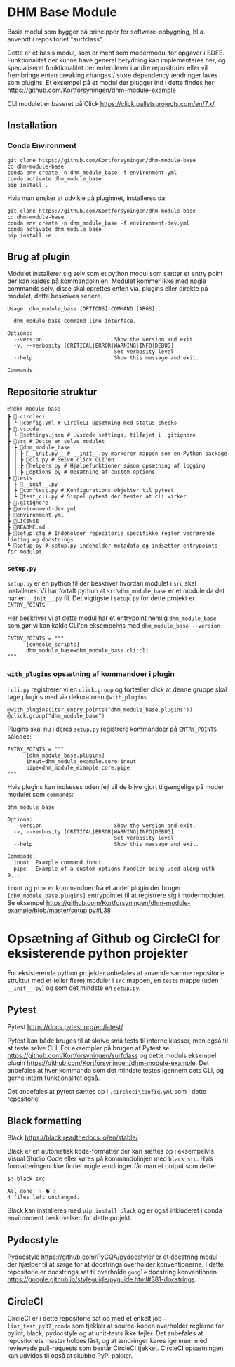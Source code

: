 # DHM Base Module

Basis modul som bygger på principper for software-opbygning, bl.a. anvendt i repositoriet "surfclass".

Dette er et basis modul, som er ment som modermodul for opgaver i SDFE. Funktionalitet der kunne have general betydning kan implementeres her, og specialiseret funktionalitet der enten lever i andre repositorier eller vil frembringe enten breaking changes / store dependency ændringer laves som plugins. Et eksempel på et modul der plugger ind i dette findes her: https://github.com/Kortforsyningen/dhm-module-example

CLI modulet er baseret på Click https://click.palletsprojects.com/en/7.x/

## Installation

### Conda Environment

```
git clone https://github.com/Kortforsyningen/dhm-module-base
cd dhm-module-base
conda env create -n dhm_module_base -f environment.yml
conda activate dhm_module_base
pip install .
```

Hvis man ønsker at udvikle på pluginnet, installeres da:

```
git clone https://github.com/Kortforsyningen/dhm-module-base
cd dhm-module-base
conda env create -n dhm_module_base -f environment-dev.yml
conda activate dhm_module_base
pip install -e .
```

## Brug af plugin

Modulet installerer sig selv som et python modul som sætter et entry point der kan kaldes på kommandolinjen. Modulet kommer ikke med nogle commands selv, disse skal oprettes enten via. plugins eller direkte på modulet, dette beskrives senere.

```
Usage: dhm_module_base [OPTIONS] COMMAND [ARGS]...

  dhm_module_base command line interface.

Options:
  --version                       Show the version and exit.
  -v, --verbosity [CRITICAL|ERROR|WARNING|INFO|DEBUG]
                                  Set verbosity level
  --help                          Show this message and exit.

Commands:
```

## Repositorie struktur

```
📦dhm-module-base
┣ 📂.circleci
┃ ┗ 📜config.yml # CircleCI Opsætning med status checks
┣ 📂.vscode
┃ ┗ 📜settings.json # .vscode settings, tilføjet i .gitignore
┣ 📂src # Dette er selve modulet
┃ ┣ 📂dhm_module_base
┃ ┃ ┣ 📜__init.py__ # __init__.py markerer mappen som en Python package
┃ ┃ ┣ 📜cli.py # Selve click CLI'en
┃ ┃ ┣ 📜helpers.py # Hjælpefunktioner såsom opsætning af logging
┃ ┃ ┣ 📜options.py # Opsætning af custom options
┣ 📂tests
┃ ┣ 📜__init__.py
┃ ┣ 📜conftest.py # Konfigurations objekter til pytest
┃ ┗ 📜test_cli.py # Simpel pytest der tester at cli virker
┣ 📜.gitignore
┣ 📜environment-dev.yml
┣ 📜environment.yml
┣ 📜LICENSE
┣ 📜README.md
┣ 📜setup.cfg # Indeholder repositorie specifikke regler vedrørende linting og docstrings
┗ 📜setup.py # setup.py indeholder metadata og indsætter entrypoints for modulet.
```

### `setup.py`

`setup.py` er en python fil der beskriver hvordan modulet i `src` skal installeres. Vi har fortalt python at `src\dhm_module_base` er et module da det har en `__init__.py` fil. Det vigtigste i `setup.py` for dette projekt er `ENTRY_POINTS`

Her beskriver vi at dette modul har ét entrypoint nemlig `dhm_module_base` som gør vi kan kalde CLI'en eksempelvis med `dhm_module_base --version`

```
ENTRY_POINTS = """
      [console_scripts]
      dhm_module_base=dhm_module_base.cli:cli
"""

```

### `with_plugins` opsætning af kommandoer i plugin

I `cli.py` registrerer vi en `click.group` og fortæller click at denne gruppe skal tage plugins med via dekoratoren `@with_plugins`

```
@with_plugins(iter_entry_points("dhm_module_base.plugins"))
@click.group("dhm_module_base")
```

Plugins skal nu i deres `setup.py` registrere kommandoer på `ENTRY_POINTS` således:

```
ENTRY_POINTS = """
      [dhm_module_base.plugins]
      inout=dhm_module_example.core:inout
      pipe=dhm_module_example.core:pipe
"""
```

Hvis plugins kan indlæses uden fejl vil de blive gjort tilgængelige på moder modulet som `commands`:

```
dhm_module_base

Options:
  --version                       Show the version and exit.
  -v, --verbosity [CRITICAL|ERROR|WARNING|INFO|DEBUG]
                                  Set verbosity level
  --help                          Show this message and exit.

Commands:
  inout  Example command inout.
  pipe   Example of a custom options handler being used along with a...
```

`inout` og `pipe` er kommandoer fra et andet plugin der bruger `[dhm_module_base.plugins]` entrypointet til at registrere sig i modermodulet. Se eksempel https://github.com/Kortforsyningen/dhm-module-example/blob/master/setup.py#L38

# Opsætning af Github og CircleCI for eksisterende python projekter

For eksisterende python projekter anbefales at anvende samme repositorie struktur med et (eller flere) moduler i `src` mappen, en `tests` mappe (uden `__init__.py`) og som det mindste en `setup.py`.

## Pytest

Pytest https://docs.pytest.org/en/latest/

Pytest kan både bruges til at skrive små tests til interne klasser, men også til at teste selve CLI. For eksempler på brugen af Pytest se https://github.com/Kortforsyningen/surfclass og dette moduls eksempel plugin https://github.com/Kortforsyningen/dhm-module-example. Det anbefales at hver kommando som det mindste testes igennem dets CLI, og gerne intern funktionalitet også.

Det anbefales at pytest sættes op i `.circleci\config.yml` som i dette repositorie

## Black formatting

Black https://black.readthedocs.io/en/stable/

Black er en automatisk kode-formatter der kan sættes op i eksempelvis Visual Studio Code eller køres på kommandolinjen med `black src`. Hvis formatteringen ikke finder nogle ændringer får man et output som dette:

```
$: black src

All done! ✨ � ✨
4 files left unchanged.
```

Black kan installeres med `pip install black` og er også inkluderet i conda environment beskrivelsen for dette projekt.

## Pydocstyle

Pydocstyle https://github.com/PyCQA/pydocstyle/ er et docstring modul der hjælper til at sørge for at docstrings overholder konventionerne. I dette repositorie er docstrings sat til overholde `google` docstring konventionen https://google.github.io/styleguide/pyguide.html#381-docstrings.

## CircleCI

CircleCI er i dette repositorie sat op med ét enkelt job `- lint_test_py37_conda` som tjekker at source-koden overholder reglerne for pylint, black, pydocstyle og at unit-tests ikke fejler. Det anbefales at repositoriets master holdes låst, og at ændringer køres igennem med reviewede pull-requests som består CircleCI tjekket. CircleCI opsætningen kan udvides til også at skubbe PyPi pakker.

